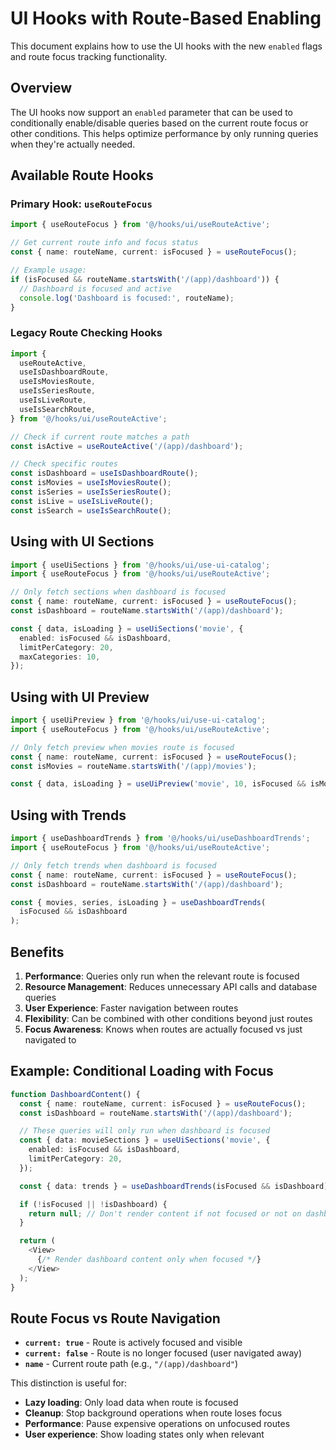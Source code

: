 # UI Hooks with Route-Based Enabling

This document explains how to use the UI hooks with the new `enabled` flags and route focus tracking functionality.

## Overview

The UI hooks now support an `enabled` parameter that can be used to conditionally enable/disable queries based on the current route focus or other conditions. This helps optimize performance by only running queries when they're actually needed.

## Available Route Hooks

### Primary Hook: `useRouteFocus`

```typescript
import { useRouteFocus } from '@/hooks/ui/useRouteActive';

// Get current route info and focus status
const { name: routeName, current: isFocused } = useRouteFocus();

// Example usage:
if (isFocused && routeName.startsWith('/(app)/dashboard')) {
  // Dashboard is focused and active
  console.log('Dashboard is focused:', routeName);
}
```

### Legacy Route Checking Hooks

```typescript
import {
  useRouteActive,
  useIsDashboardRoute,
  useIsMoviesRoute,
  useIsSeriesRoute,
  useIsLiveRoute,
  useIsSearchRoute,
} from '@/hooks/ui/useRouteActive';

// Check if current route matches a path
const isActive = useRouteActive('/(app)/dashboard');

// Check specific routes
const isDashboard = useIsDashboardRoute();
const isMovies = useIsMoviesRoute();
const isSeries = useIsSeriesRoute();
const isLive = useIsLiveRoute();
const isSearch = useIsSearchRoute();
```

## Using with UI Sections

```typescript
import { useUiSections } from '@/hooks/ui/use-ui-catalog';
import { useRouteFocus } from '@/hooks/ui/useRouteActive';

// Only fetch sections when dashboard is focused
const { name: routeName, current: isFocused } = useRouteFocus();
const isDashboard = routeName.startsWith('/(app)/dashboard');

const { data, isLoading } = useUiSections('movie', {
  enabled: isFocused && isDashboard,
  limitPerCategory: 20,
  maxCategories: 10,
});
```

## Using with UI Preview

```typescript
import { useUiPreview } from '@/hooks/ui/use-ui-catalog';
import { useRouteFocus } from '@/hooks/ui/useRouteActive';

// Only fetch preview when movies route is focused
const { name: routeName, current: isFocused } = useRouteFocus();
const isMovies = routeName.startsWith('/(app)/movies');

const { data, isLoading } = useUiPreview('movie', 10, isFocused && isMovies);
```

## Using with Trends

```typescript
import { useDashboardTrends } from '@/hooks/ui/useDashboardTrends';
import { useRouteFocus } from '@/hooks/ui/useRouteActive';

// Only fetch trends when dashboard is focused
const { name: routeName, current: isFocused } = useRouteFocus();
const isDashboard = routeName.startsWith('/(app)/dashboard');

const { movies, series, isLoading } = useDashboardTrends(
  isFocused && isDashboard
);
```

## Benefits

1. **Performance**: Queries only run when the relevant route is focused
2. **Resource Management**: Reduces unnecessary API calls and database queries
3. **User Experience**: Faster navigation between routes
4. **Flexibility**: Can be combined with other conditions beyond just routes
5. **Focus Awareness**: Knows when routes are actually focused vs just navigated to

## Example: Conditional Loading with Focus

```typescript
function DashboardContent() {
  const { name: routeName, current: isFocused } = useRouteFocus();
  const isDashboard = routeName.startsWith('/(app)/dashboard');

  // These queries will only run when dashboard is focused
  const { data: movieSections } = useUiSections('movie', {
    enabled: isFocused && isDashboard,
    limitPerCategory: 20,
  });

  const { data: trends } = useDashboardTrends(isFocused && isDashboard);

  if (!isFocused || !isDashboard) {
    return null; // Don't render content if not focused or not on dashboard
  }

  return (
    <View>
      {/* Render dashboard content only when focused */}
    </View>
  );
}
```

## Route Focus vs Route Navigation

- **`current: true`** - Route is actively focused and visible
- **`current: false`** - Route is no longer focused (user navigated away)
- **`name`** - Current route path (e.g., `"/(app)/dashboard"`)

This distinction is useful for:

- **Lazy loading**: Only load data when route is focused
- **Cleanup**: Stop background operations when route loses focus
- **Performance**: Pause expensive operations on unfocused routes
- **User experience**: Show loading states only when relevant
